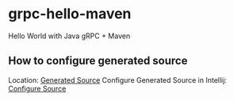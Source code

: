 # grpc-hello-maven
Hello World with Java gRPC + Maven

## How to configure generated source
Location:
[Generated Source](/grpc-hello-server-maven/source-code-generated-source.png)
Configure Generated Source in Intellij:
[Configure Source](/grpc-hello-server-maven/generated-source-mark-as-generate-source.png)
